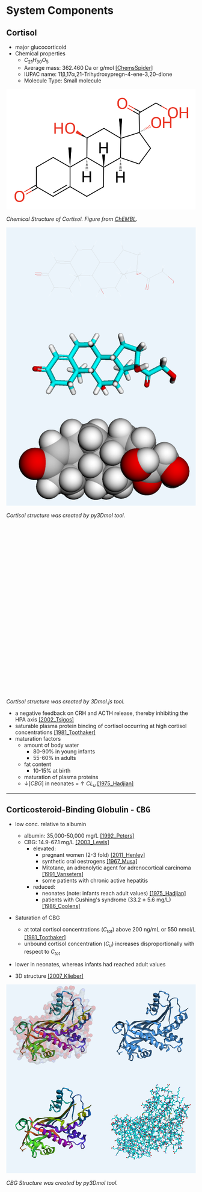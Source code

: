 # System Components
## Cortisol
* major glucocorticoid
*  Chemical properties
      * $C_{21}H_{30}O_5$
      * Average mass: 362.460 Da or g/mol [[ChemsSpider]](https://www.chemspider.com/Chemical-Structure.5551.html)
      * IUPAC name: 11β,17α,21-Trihydroxypregn-4-ene-3,20-dione
      * Molecule Type: Small molecule

![Chemical Structure of Cortisol](./screenshots/cortisol_chembl.png)

*Chemical Structure of Cortisol. Figure from [ChEMBL](https://www.ebi.ac.uk/chembl/compound_report_card/CHEMBL389621/).*

![Cortisol structure created in Python by the py3Dmol tool](./figures/py3Dmol_cortisol.png)

*Cortisol structure was created by py3Dmol tool.*

<center><div style="height: 450px; width: 800px; position: relative;" class='viewer_3Dmoljs' data-cid='5754' data-backgroundcolor='0xffffff' data-style='stick' data-ui='true'></div></center>

*Cortisol structure was created by 3Dmol.js tool.*

* a negative feedback on CRH and ACTH release, thereby inhibiting the HPA axis [[2002_Tsigos]](https://doi.org/10.1016/s0022-3999(02)00429-4)
* saturable plasma protein binding of cortisol occurring at high cortisol concentrations [[1981_Toothaker]](https://doi.org/10.1007/bf01062332)
* maturation factors
    + amount of body water
        - 80-90% in young infants
        - 55-60% in adults
    + fat content
        - 10-15% at birth
    + maturation of plasma proteins
    + ↓$[CBG]$ in neonates = ↑ $CL_u$ [[1975_Hadjian]](https://doi.org/10.1203/00006450-197501000-00008)

---

## Corticosteroid-Binding Globulin - <kbd>**CBG**</kbd>
* low conc. relative to albumin
    + albumin: 35,000-50,000 mg/L [[1992_Peters]](https://books.google.com.sg/books?hl=en&lr=&id=i1DC3KlTAB8C&oi=fnd&pg=PP2&dq=T.+Peters+Jr.+All+about+Albumin:+Biochemistry,+Genetics,+and+Medical+Applications.+Academic+Press,+Oxford,+UK+(1996).&ots=WZBgiT1oad&sig=t6YtiXhHhbZKB0gaotMGeXZDHmo#v=onepage&q&f=false)
    + CBG: 14.9-67.1 mg/L [[2003_Lewis]](https://doi.org/10.1016/s0009-8981(02)00417-5)
        - elevated: 
            - pregnant women (2-3 fold) [[2011_Henley]](https://doi.org/10.1016/j.neuroscience.2011.02.053)
            - synthetic oral oestrogens [[1967_Musa]](https://doi.org/10.1210/jcem-27-10-1463)
            - Mitotane, an adrenolytic agent for adrenocortical carcinoma [[1991_Vanseters]](https://doi.org/10.1530/acta.0.1240526)
            - some patients with chronic active hepatitis
        - reduced: 
            - neonates (note: infants reach adult values) [[1975_Hadjian]](https://doi.org/10.1203/00006450-197501000-00008)
            - patients with Cushing's syndrome (33.2 ± 5.6 mg/L) [[1986_Coolens]](https://doi.org/10.1016/0022-4731(87)90071-9)

* Saturation of CBG
    + at total cortisol concentrations ($C_{tot}$) above 200 ng/mL or 550 nmol/L [[1981_Toothaker]](https://doi.org/10.1007/bf01062332)
    + unbound cortisol concentration ($C_{u}$) increases disproportionally with respect to $C_{tot}$
* lower in neonates, whereas infants had reached adult values
* 3D structure [[2007_Klieber]](https://doi.org/10.1074/jbc.m705014200)

![CBG Structure created by py3Dmol tool](./figures/py3Dmol_CBG.png)

*CBG Structure was created by  py3Dmol tool.*

<center><div style="height: 450px; width: 800px; position: relative;" class='viewer_3Dmoljs' data-pdb='2V95' data-backgroundcolor='0xffffff'
        data-style='stick' data-ui='true'></div></center>

<center><div style="height: 450px; width: 800px; position: relative;" class='viewer_3Dmoljs' data-pdb='2V95' 
        data-style='cartoon:color=spectrum' data-surface1='opacity:.5;color:white'></div></center>

*CBG Structure was created by 3Dmol.js tool.*
---

## 17-hydroxyprogesterone - <kbd>**17-OHP**</kbd>
* seems to have a circadian variation (>12 months) [[2003_Groschl]](https://doi.org/10.1373/49.10.1688)
* conc. range of 12-36 nmol/L -> target for therapy [[2005_Merke]](https://doi.org/10.1016/s0140-6736(05)66736-0)
    + note: when measured in the early morning before medication

![17-OHP Structure created by py3Dmol tool](./figures/py3Dmol_17-OHP.png)

*17-OHP Structure was created by the py3Dmol tool.*

<center><div style="height: 450px; width: 800px; position: relative;" class='viewer_3Dmoljs' data-cid='6238' data-backgroundcolor='0xffffff' data-style='stick' data-ui='true'></div></center>

*17-OHP structure was created by 3Dmol.js tool.*

---

## ACTH
* [[link]](https://pubchem.ncbi.nlm.nih.gov/compound/Corticotropin)

---

## Hypothalamic-Pituitary-Axis
* The HPA-axis has a **circadian rhythm**

---

## Steroid synthesis
* Steroid synthesis of mineralocorticoids, glucocorticoids and androgens
* healthy and CAH

![Pathway in a Healthy Individual](./screenshots/pathway_healthy.png)
![Pathway in an Individual with CAH](./screenshots/pathway_CAH.png)

*Steroid synthesis pathway. Figures were adopted from [PhD thesis of Johanna Melin](https://refubium.fu-berlin.de/handle/fub188/23620).*

---

<script src="https://3Dmol.org/build/3Dmol-min.js"></script>     
<script src="https://3Dmol.org/build/3Dmol.ui-min.js"></script>  

---